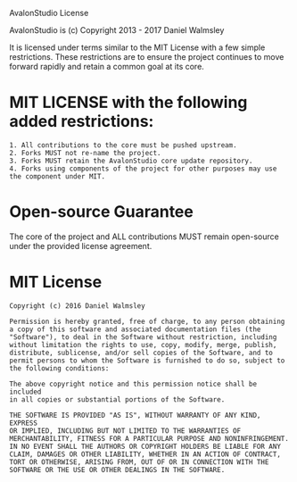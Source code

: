 AvalonStudio License

AvalonStudio is (c) Copyright 2013 - 2017 Daniel Walmsley

It is licensed under terms similar to the MIT License with a few
simple restrictions. These restrictions are to ensure the project
continues to move forward rapidly and retain a common goal at its core.

# MIT LICENSE with the following added restrictions:

    1. All contributions to the core must be pushed upstream.
    2. Forks MUST not re-name the project.
    3. Forks MUST retain the AvalonStudio core update repository.
    4. Forks using components of the project for other purposes may use the component under MIT.

# Open-source Guarantee

The core of the project and ALL contributions MUST remain open-source
under the provided license agreement.

# MIT License

    Copyright (c) 2016 Daniel Walmsley
    
    Permission is hereby granted, free of charge, to any person obtaining
    a copy of this software and associated documentation files (the
    "Software"), to deal in the Software without restriction, including
    without limitation the rights to use, copy, modify, merge, publish,
    distribute, sublicense, and/or sell copies of the Software, and to
    permit persons to whom the Software is furnished to do so, subject to
    the following conditions:
    
    The above copyright notice and this permission notice shall be included
    in all copies or substantial portions of the Software.
    
    THE SOFTWARE IS PROVIDED "AS IS", WITHOUT WARRANTY OF ANY KIND, EXPRESS
    OR IMPLIED, INCLUDING BUT NOT LIMITED TO THE WARRANTIES OF
    MERCHANTABILITY, FITNESS FOR A PARTICULAR PURPOSE AND NONINFRINGEMENT.
    IN NO EVENT SHALL THE AUTHORS OR COPYRIGHT HOLDERS BE LIABLE FOR ANY
    CLAIM, DAMAGES OR OTHER LIABILITY, WHETHER IN AN ACTION OF CONTRACT,
    TORT OR OTHERWISE, ARISING FROM, OUT OF OR IN CONNECTION WITH THE
    SOFTWARE OR THE USE OR OTHER DEALINGS IN THE SOFTWARE.

